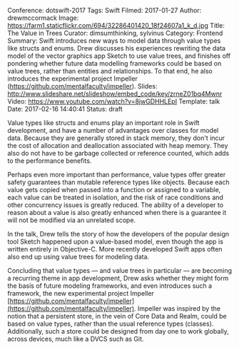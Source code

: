 Conference: dotswift-2017
Tags: Swift
Filmed: 2017-01-27
Author: drewmccormack
Image: https://farm1.staticflickr.com/694/32286401420_18f24607a1_k_d.jpg
Title: The Value in Trees
Curator: dimsumthinking, sylvinus
Category: Frontend
Summary: Swift introduces new ways to model data through value types like structs and enums. Drew discusses his experiences rewriting the data model of the vector graphics app Sketch to use value trees, and finishes off pondering whether future data modelling frameworks could be based on value trees, rather than entities and relationships. To that end, he also introduces the experimental project Impeller (https://github.com/mentalfaculty/impeller).
Slides: http://www.slideshare.net/slideshow/embed_code/key/zrneZ01bq4Mwnr
Video: https://www.youtube.com/watch?v=8jwGDHHLEpI
Template: talk
Date: 2017-02-16 14:40:41
Status: draft

Value types like structs and enums play an important role in Swift development, and have a number of advantages over classes for model data. Because they are generally stored in stack memory, they don't incur the cost of allocation and deallocation associated with heap memory. They also do not have to be garbage collected or reference counted, which adds to the performance benefits.

Perhaps even more important than performance, value types offer greater safety guarantees than mutable reference types like objects. Because each value gets copied when passed into a function or assigned to a variable, each value can be treated in isolation, and the risk of race conditions and other concurrency issues is greatly reduced. The ability of a developer to reason about a value is also greatly enhanced when there is a guarantee it will not be modified via an unrelated scope.

In the talk, Drew tells the story of how the developers of the popular design tool Sketch happened upon a value-based model, even though the app is written entirely in Objective-C. More recently developed Swift apps often also end up using value trees for modeling data.

Concluding that value types — and value trees in particular — are becoming a recurring theme in app development, Drew asks whether they might form the basis of future modeling frameworks, and even introduces such a framework, the new experimental project Impeller [https://github.com/mentalfaculty/impeller](https://github.com/mentalfaculty/impeller). Impeller was inspired by the notion that a persistent store, in the vein of Core Data and Realm, could be based on value types, rather than the usual reference types (classes). Additionally, such a store could be designed from day one to work globally, across devices, much like a DVCS such as Git.
